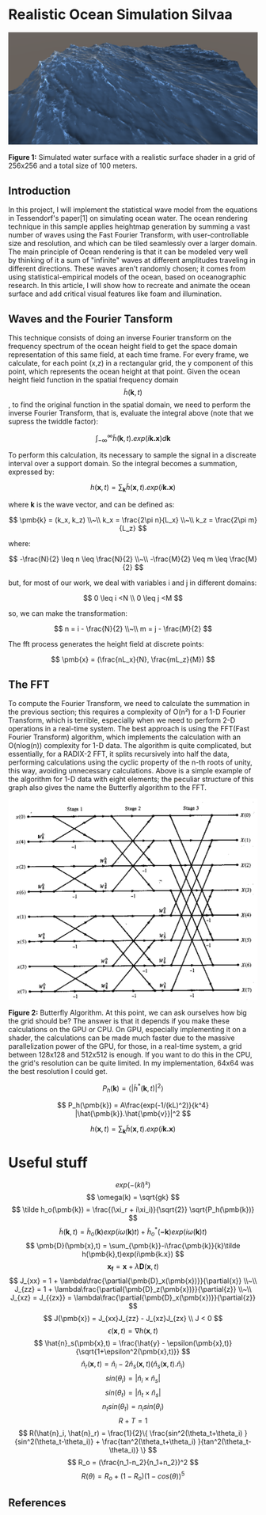 <script src="https://cdn.mathjax.org/mathjax/latest/MathJax.js?config=TeX-AMS-MML_HTMLorMML" type="text/javascript"></script>

# Realistic Ocean Simulation Silvaa
![overview](img/overview.png)

**Figure 1:** Simulated water surface with a realistic surface shader in a grid of 256x256 and a total size of 100 meters. 

## Introduction
In this project, I will implement the statistical wave model from the equations in Tessendorf's paper[1] on simulating ocean water. The ocean rendering technique in this sample applies heightmap generation by summing a vast number of waves using the Fast Fourier Transform, with user-controllable size and resolution, and which can be tiled seamlessly over a larger domain.
The main principle of Ocean rendering is that it can be modeled very well by thinking of it a sum of "infinite" waves at different amplitudes traveling in different directions. These waves aren't randomly chosen; it comes from using statistical-empirical models of the ocean, based on oceanographic research. In this article, I will show how to recreate and animate the ocean surface and add critical visual features like foam and illumination.

## Waves and the Fourier Tansform
This technique consists of doing an inverse Fourier transform on the frequency spectrum of the ocean height field to get the space domain representation of this same field, at each time frame. For every frame, we calculate, for each point (x,z) in a rectangular grid, the y component of this point, which represents the ocean height at that point.
Given the ocean height field function in the spatial frequency domain $$ \tilde h(\pmb{k}, t) $$, to find the original function in the spatial domain, we need to perform the inverse Fourier Transform, that is, evaluate the integral above (note that we supress the twiddle factor):

$$
\int_{-\infty}^{\infty}  \tilde h(\pmb{k},t).exp(i\pmb{k.x})d\pmb{k}
$$

To perform this calculation, its necessary to sample the signal in a discreate interval over a support domain. So the integral becomes a summation, expressed by:

$$
h(\pmb{x}, t) = \sum_{\pmb{k}} \tilde h(\pmb{x},t).exp(i\pmb{k.x})
$$

where **k** is the wave vector, and can be defined as:

$$
\pmb{k} = (k_x, k_z)
\\~\\
k_x = \frac{2\pi n}{L_x}
\\~\\
k_z = \frac{2\pi m}{L_z}
$$

where:

$$
-\frac{N}{2} \leq  n \leq \frac{N}{2}
\\~\\
-\frac{M}{2} \leq  m \leq \frac{M}{2}
$$

but, for most of our work, we deal with variables i and j in different domains:

$$
0 \leq i <N
\\
0 \leq j <M
$$

so, we can make the transformation:

$$
n = i - \frac{N}{2}
\\~\\
m = j - \frac{M}{2}
$$

The fft process generates the height field at discrete points:

$$
 \pmb{x} = (\frac{nL_x}{N}, \frac{mL_z}{M})
$$

## The FFT
To compute the Fourier Transform, we need to calculate the summation in the previous section; this requires a complexity of O(n²) for a 1-D Fourier Transform, which is terrible, especially when we need to perform 2-D operations in a real-time system. The best approach is using the FFT(Fast Fourier Transform) algorithm, which implements the calculation with an O(nlog(n)) complexity for 1-D data. The algorithm is quite complicated, but essentially, for a RADIX-2 FFT, it splits recursively into half the data, performing calculations using the cyclic property of the n-th roots of unity, this way, avoiding unnecessary calculations. Above is a simple example of the algorithm for 1-D data with eight elements; the peculiar structure of this graph also gives the name the Butterfly algorithm to the FFT.

![](img/fftsample.gif) 

**Figure 2:** Butterfly Algorithm.
At this point, we can ask ourselves how big the grid should be? The answer is that it depends if you make these calculations on the GPU or CPU. On GPU, especially implementing it on a shader, the calculations can be made much faster due to the massive parallelization power of the GPU, for those, in a real-time system, a grid between 128x128 and 512x512 is enough. If you want to do this in the CPU, the grid's resolution can be quite limited. In my implementation, 64x64 was the best resolution I could get. 





$$
P_h(\pmb{k}) = \langle |\tilde h^*(\pmb{k},t)|^2 \rangle
$$

$$
P_h(\pmb{k}) = A\frac{exp(-1/(kL)^2)}{k^4} |\hat{\pmb{k}}.\hat{\pmb{v}}|^2
$$



$$
h(\pmb{x}, t) = \sum_{\pmb{k}} \tilde h(\pmb{x},t).exp(i\pmb{k.x})
$$



# Useful stuff
$$
exp(-(kl)²)
$$
$$
\omega(k) = \sqrt{gk}
$$
$$
\tilde h_o(\pmb{k}) = \frac{(\xi_r + i\xi_i)}{\sqrt{2}} \sqrt{P_h(\pmb{k})}
$$
$$
\tilde h(\pmb{k},t) = \tilde h_o(\pmb{k})exp(i\omega(\pmb{k})t) + \tilde h_o^*(\pmb{-k})exp(i\omega(\pmb{k})t)
$$
$$
\pmb{D}(\pmb{x},t) = \sum_{\pmb{k}}-i\frac{\pmb{k}}{k}\tilde h(\pmb{k},t)exp(i\pmb{k.x})
$$
$$
\pmb{x_f} = \pmb{x} + \lambda\pmb{D}(\pmb{x},t)
$$
$$
J_{xx} = 1 + \lambda\frac{\partial{\pmb{D}_x(\pmb{x})}}{\partial{x}}
\\~\\
J_{zz} = 1 + \lambda\frac{\partial{\pmb{D}_z(\pmb{x})}}{\partial{z}}
\\~\\
 J_{xz} = J_{{zx}} = \lambda\frac{\partial{\pmb{D}_x(\pmb{x})}}{\partial{z}}
$$
$$
J(\pmb{x}) = J_{xx}J_{zz} - J_{xz}J_{zx}
\\
J < 0
$$
$$
\epsilon(\pmb{x},t) = \nabla h(\pmb{x},t)
$$
$$
\hat{n}_s(\pmb{x},t) = \frac{\hat{y} - \epsilon(\pmb{x},t)}{\sqrt{1+\epsilon^2(\pmb{x},t)}}
$$
$$
\hat{n}_r(\pmb{x},t) = \hat{n}_i - 2\hat{n}_s(\pmb{x},t)(\hat{n}_s(\pmb{x},t).\hat{n}_i)
$$
$$
sin(\theta_i) = |\hat{n}_i\times\hat{n}_s|
$$
$$
sin(\theta_t) = |\hat{n}_t\times\hat{n}_s|
$$
$$
n_t sin(\theta_t) = n_i sin(\theta_i) 
$$
$$
R+T=1
$$
$$
R(\hat{n}_i, \hat{n}_r) = \frac{1}{2}\{  \frac{sin^2(\theta_t+\theta_i) }{sin^2(\theta_t-\theta_i)} + \frac{tan^2(\theta_t+\theta_i) }{tan^2(\theta_t-\theta_i)} \}
$$
$$
R_o = (\frac{n_1-n_2}{n_1+n_2})^2
$$
$$
R(\theta) = R_o + (1-R_o)(1-cos(\theta))^5
$$

## References
